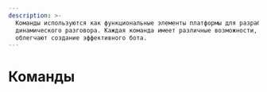 ```yaml
---
description: >-
  Команды используются как функциональные элементы платформы для разработки
  динамического разговора. Каждая команда имеет различные возможности, которые
  облегчают создание эффективного бота.
---
```


# Команды

